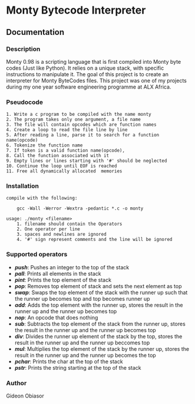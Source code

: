 # Monty Bytecode Interpreter
## Documentation
### Description
Monty 0.98 is a scripting language that is first compiled into Monty byte codes (Just like Python). It relies on a unique stack, with specific instructions to manipulate it. The goal of this project is to create an interpreter for Monty ByteCodes files. This project was one of my projects during my one year software engineering programme at ALX Africa.

### Pseudocode
	1. Write a c program to be compiled with the name monty
	2. The program takes only one argument, a file name
	3. The file will contain opcodes which are function names
	4. Create a loop to read the file line by line
	5. After reading a line, parse it to search for a function name(opcode)
	6. Tokenize the function name
	7. If token is a valid function name(opcode),
	8. Call the function associated with it
	9. Empty lines or lines starting with '#' should be neglected
	10. Continue the loop until EOF is reached
	11. Free all dynamically allocated  memories

### Installation
	compile with the following:

		gcc -Wall -Werror -Wextra -pedantic *.c -o monty

	usage: ./monty <filename>
		1. filename should contain the Operators
		2. One operator per line
		3. spaces and newlines are ignored
		4. '#' sign represent comments and the line will be ignored

### Supported operators
- ***push***: Pushes an integer to the top of the stack
- ***pall***: Prints all elements in the stack
- ***pint***: Prints the top element of the stack
- ***pop***: Removes top element of stack and sets the next element as top
- ***swap***: Swaps the top element of the stack with the runner up such that the runner up becomes top and top becomes runner up
- ***add***: Adds the top element with the runner up, stores the result in the runner up and the runner up becomes top
- ***nop***: An opcode that does nothing
- ***sub***: Subtracts the top element of the stack from the runner up, stores the result in the runner up and the runner up becomes top
- ***div***: Divides the runner up element of the stack by the top, stores the result in the runner up and the runner up beccomes top
- ***mul***: Multiplies the top element of the stack by the runner up, stores the result in the runner up and the runner up becomes the top
- ***pchar***: Prints the char at the top of the stack
- ***pstr***: Prints the string starting at the top of the stack
### Author
Gideon Obiasor
